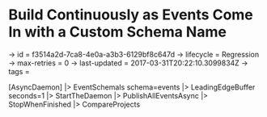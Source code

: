 # Build Continuously as Events Come In with a Custom Schema Name

-> id = f3514a2d-7ca8-4e0a-a3b3-6129bf8c647d
-> lifecycle = Regression
-> max-retries = 0
-> last-updated = 2017-03-31T20:22:10.3099834Z
-> tags = 

[AsyncDaemon]
|> EventSchemaIs schema=events
|> LeadingEdgeBuffer seconds=1
|> StartTheDaemon
|> PublishAllEventsAsync
|> StopWhenFinished
|> CompareProjects
~~~
